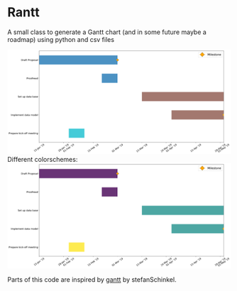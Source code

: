 # Rantt

A small class to generate a Gantt chart (and in some future maybe a roadmap) using python and csv files  

![example figure](https://github.com/Japhiolite/Rantt/blob/master/imgs/gantt_chart.png)
Different colorschemes:
![example viridis](https://github.com/Japhiolite/Rantt/blob/master/imgs/gantt_viridis.png)

Parts of this code are inspired by [gantt](https://github.com/stefanSchinkel/gantt) by stefanSchinkel.
